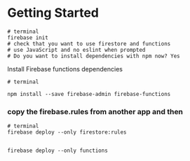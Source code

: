 # Getting Started

```
# terminal
firebase init
# check that you want to use firestore and functions
# use JavaScript and no eslint when prompted
# Do you want to install dependencies with npm now? Yes
```

Install Firebase functions dependencies 
```
# terminal

npm install --save firebase-admin firebase-functions
```

### copy the firebase.rules from another app and then 


```
# terminal
firebase deploy --only firestore:rules


firebase deploy --only functions
```
